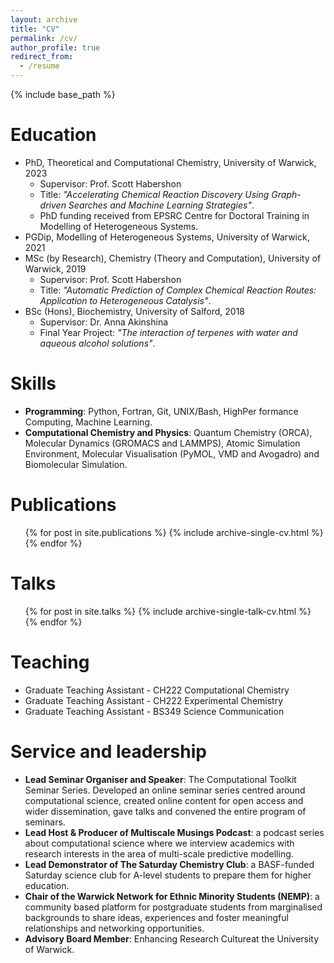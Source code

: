```yaml
---
layout: archive
title: "CV"
permalink: /cv/
author_profile: true
redirect_from:
  - /resume
---
```


{% include base_path %}


Education
======
* PhD, Theoretical and Computational Chemistry, University of Warwick, 2023 
  * Supervisor: Prof. Scott Habershon 
  * Title: <i>"Accelerating Chemical Reaction Discovery Using Graph-driven Searches and Machine Learning Strategies"</i>.
  * PhD funding received from EPSRC Centre for Doctoral Training in Modelling of Heterogeneous Systems.
* PGDip, Modelling of Heterogeneous Systems, University of Warwick, 2021
* MSc (by Research), Chemistry (Theory and Computation), University of Warwick, 2019
  * Supervisor: Prof. Scott Habershon
  * Title: <i>"Automatic Prediction of Complex Chemical Reaction Routes: Application to Heterogeneous Catalysis"</i>.
* BSc (Hons), Biochemistry, University of Salford, 2018
  * Supervisor: Dr. Anna Akinshina
  * Final Year Project: <i>"The interaction of terpenes with water and aqueous alcohol solutions"</i>.


Skills
======

* **Programming**: Python, Fortran, Git, UNIX/Bash, HighPer formance Computing, Machine Learning.
* **Computational Chemistry and Physics**: Quantum Chemistry (ORCA), Molecular Dynamics (GROMACS and LAMMPS), Atomic Simulation Environment, Molecular Visualisation (PyMOL, VMD and Avogadro) and Biomolecular Simulation.

Publications
======
  <ul>{% for post in site.publications %}
    {% include archive-single-cv.html %}
  {% endfor %}</ul>
  
Talks
======
  <ul>{% for post in site.talks %}
    {% include archive-single-talk-cv.html %}
  {% endfor %}</ul>
  
Teaching
======

* Graduate Teaching Assistant - CH222 Computational Chemistry
* Graduate Teaching Assistant - CH222 Experimental Chemistry
* Graduate Teaching Assistant - BS349 Science Communication 
 
Service and leadership
======

* **Lead Seminar Organiser and Speaker**: The Computational Toolkit Seminar Series. Developed an online seminar series centred around computational science, created online content for open access and wider dissemination, gave talks and convened the entire program of seminars.
* **Lead Host & Producer of Multiscale Musings Podcast**: a podcast series about computational science where we interview academics with research interests in the area of multi-scale predictive modelling.
* **Lead Demonstrator of The Saturday Chemistry Club**: a BASF-funded Saturday science club for A-level students to prepare them for higher education.
* **Chair of the Warwick Network for Ethnic Minority Students (NEMP)**: a community based platform for postgraduate students from marginalised backgrounds to share ideas, experiences and foster meaningful relationships and networking opportunities.
* **Advisory Board Member**: Enhancing Research Cultureat the University of Warwick.
